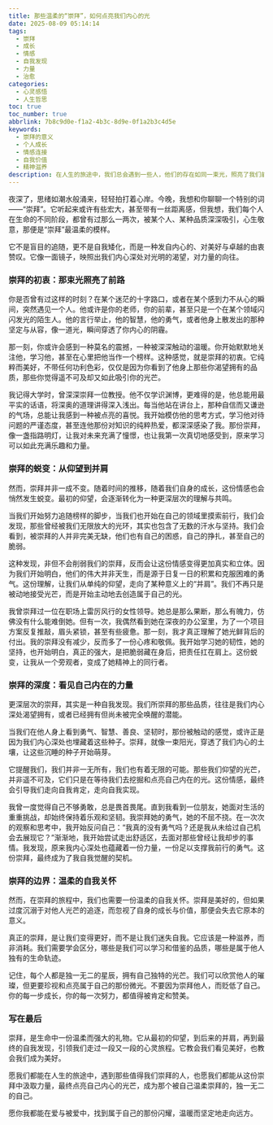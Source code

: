 ```yaml
---
title: 那些温柔的“崇拜”，如何点亮我们内心的光
date: 2025-08-09 05:14:14
tags:
  - 崇拜
  - 成长
  - 情感
  - 自我发现
  - 力量
  - 治愈
categories:
  - 心灵感悟
  - 人生哲思
toc: true
toc_number: true
abbrlink: 7b8c9d0e-f1a2-4b3c-8d9e-0f1a2b3c4d5e
keywords:
  - 崇拜的意义
  - 个人成长
  - 情感连接
  - 自我价值
  - 精神滋养
description: 在人生的旅途中，我们总会遇到一些人，他们的存在如同一束光，照亮了我们前行的路。这份名为“崇拜”的情感，并非盲目的追随，而是一种深刻的共鸣与自我发现。它温柔地提醒我们，生命中那些闪光的品质，或许也深藏在我们自己的内心深处。今天，让我们一起走进这份细腻而强大的情感，感受它如何滋养我们的灵魂，引领我们成为更好的自己。
---
```


夜深了，思绪如潮水般涌来，轻轻拍打着心岸。今晚，我想和你聊聊一个特别的词——“崇拜”。它听起来或许有些宏大，甚至带有一丝距离感，但我想，我们每个人在生命的不同阶段，都曾有过那么一两次，被某个人、某种品质深深吸引，心生敬意，那便是“崇拜”最温柔的模样。

它不是盲目的追随，更不是自我矮化，而是一种发自内心的、对美好与卓越的由衷赞叹。它像一面镜子，映照出我们内心深处对光明的渴望，对力量的向往。

### 崇拜的初衷：那束光照亮了前路

你是否曾有过这样的时刻？在某个迷茫的十字路口，或者在某个感到力不从心的瞬间，突然遇见一个人。他或许是你的老师，你的前辈，甚至只是一个在某个领域闪闪发光的陌生人。他的言行举止，他的智慧，他的勇气，或者他身上散发出的那种坚定与从容，像一道光，瞬间穿透了你内心的阴霾。

那一刻，你或许会感到一种莫名的震撼，一种被深深触动的温暖。你开始默默地关注他，学习他，甚至在心里把他当作一个榜样。这种感觉，就是崇拜的初衷。它纯粹而美好，不带任何功利色彩，仅仅是因为你看到了他身上那些你渴望拥有的品质，那些你觉得遥不可及却又如此吸引你的光芒。

我记得大学时，曾深深崇拜一位教授。他不仅学识渊博，更难得的是，他总能用最平实的话语，将深奥的道理讲得深入浅出。每当他站在讲台上，那种自信而又谦逊的气场，总能让我感到一种被点亮的喜悦。我开始模仿他的思考方式，学习他对待问题的严谨态度，甚至连他那份对知识的纯粹热爱，都深深感染了我。那份崇拜，像一盏指路明灯，让我对未来充满了憧憬，也让我第一次真切地感受到，原来学习可以如此充满乐趣和力量。

### 崇拜的蜕变：从仰望到并肩

然而，崇拜并非一成不变。随着时间的推移，随着我们自身的成长，这份情感也会悄然发生蜕变。最初的仰望，会逐渐转化为一种更深层次的理解与共鸣。

当我们开始努力追随榜样的脚步，当我们也开始在自己的领域里摸索前行，我们会发现，那些曾经被我们无限放大的光环，其实也包含了无数的汗水与坚持。我们会看到，被崇拜的人并非完美无缺，他们也有自己的困惑，自己的挣扎，甚至自己的脆弱。

这种发现，非但不会削弱我们的崇拜，反而会让这份情感变得更加真实和立体。因为我们开始明白，他们的伟大并非天生，而是源于日复一日的积累和克服困难的勇气。这份理解，让我们从单纯的仰望，走向了某种意义上的“并肩”。我们不再只是被动地接受光芒，而是开始主动地去创造属于自己的光。

我曾崇拜过一位在职场上雷厉风行的女性领导。她总是那么果断，那么有魄力，仿佛没有什么能难倒她。但有一次，我偶然看到她在深夜的办公室里，为了一个项目方案反复推敲，眉头紧锁，甚至有些疲惫。那一刻，我才真正理解了她光鲜背后的付出。我的崇拜没有减少，反而多了一份心疼和敬佩。我开始学习她的韧性，她的坚持，也开始明白，真正的强大，是把脆弱藏在身后，把责任扛在肩上。这份蜕变，让我从一个旁观者，变成了她精神上的同行者。

### 崇拜的深度：看见自己内在的力量

更深层次的崇拜，其实是一种自我发现。我们所崇拜的那些品质，往往是我们内心深处渴望拥有，或者已经拥有但尚未被完全唤醒的潜能。

当我们在他人身上看到勇气、智慧、善良、坚韧时，那份被触动的感觉，或许正是因为我们内心深处也埋藏着这些种子。崇拜，就像一束阳光，穿透了我们内心的土壤，让这些沉睡的种子开始萌芽。

它提醒我们，我们并非一无所有，我们也有着无限的可能。那些我们仰望的光芒，并非遥不可及，它们只是在等待我们去挖掘和点亮自己内在的光。这份情感，最终会引导我们走向自我肯定，走向自我实现。

我曾一度觉得自己不够勇敢，总是畏首畏尾。直到我看到一位朋友，她面对生活的重重挑战，却始终保持着乐观和坚韧。我崇拜她的勇气，她的不屈不挠。在一次次的观察和思考中，我开始反问自己：“我真的没有勇气吗？还是我从未给过自己机会去展现它？”渐渐地，我开始尝试走出舒适区，去面对那些曾经让我却步的事情。我发现，原来我内心深处也蕴藏着一份力量，一份足以支撑我前行的勇气。这份崇拜，最终成为了我自我觉醒的契机。

### 崇拜的边界：温柔的自我关怀

然而，在崇拜的旅程中，我们也需要一份温柔的自我关怀。崇拜是美好的，但如果过度沉溺于对他人光芒的追逐，而忽视了自身的成长与价值，那便会失去它原本的意义。

真正的崇拜，是让我们变得更好，而不是让我们迷失自我。它应该是一种滋养，而非消耗。我们需要学会区分，哪些是我们可以学习和借鉴的品质，哪些是属于他人独有的生命轨迹。

记住，每个人都是独一无二的星辰，拥有自己独特的光芒。我们可以欣赏他人的璀璨，但更要珍视和点亮属于自己的那份微光。不要因为崇拜他人，而贬低了自己。你的每一步成长，你的每一次努力，都值得被肯定和赞美。

### 写在最后

崇拜，是生命中一份温柔而强大的礼物。它从最初的仰望，到后来的并肩，再到最终的自我发现，引领我们走过一段又一段的心灵旅程。它教会我们看见美好，也教会我们成为美好。

愿我们都能在人生的旅途中，遇到那些值得我们崇拜的人，也愿我们都能从这份崇拜中汲取力量，最终点亮自己内心的光芒，成为那个被自己温柔崇拜的，独一无二的自己。

愿你我都能在爱与被爱中，找到属于自己的那份闪耀，温暖而坚定地走向远方。